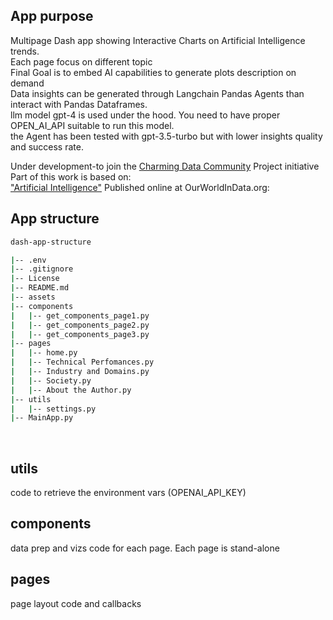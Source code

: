 ## App purpose
Multipage Dash app  showing Interactive Charts on Artificial Intelligence trends.<br>
Each page focus on different topic<br>
Final Goal is to embed AI capabilities to generate plots description on demand<br>
Data insights can be generated through Langchain Pandas Agents than interact with Pandas Dataframes.<br>
llm model gpt-4 is used under the hood. You need to have proper OPEN_AI_API suitable to run this model.<br>
the Agent has been tested with gpt-3.5-turbo but with lower insights quality and success rate.<br>

Under development-to join the [Charming Data Community](https://charming-data.circle.so/c/ai-python-projects/) Project initiative <br>
Part of this work is based on:<br>
["Artificial Intelligence"](https://ourworldindata.org/artificial-intelligence) Published online at OurWorldInData.org: 
<br>

## App structure

```bash
dash-app-structure

|-- .env
|-- .gitignore
|-- License
|-- README.md
|-- assets  
|-- components
|   |-- get_components_page1.py
|   |-- get_components_page2.py
|   |-- get_components_page3.py
|-- pages
|   |-- home.py
|   |-- Technical Perfomances.py
|   |-- Industry and Domains.py
|   |-- Society.py
|   |-- About the Author.py
|-- utils
|   |-- settings.py
|-- MainApp.py
```

<br>

## utils
code to retrieve the environment vars (OPENAI_API_KEY)
## components
data prep and vizs code for each page. Each page is stand-alone
## pages
page layout code and callbacks
